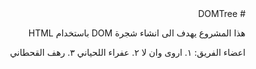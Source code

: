 <div dir="rtl" align= right>
# DOMTree

 هذا المشروع يهدف الى انشاء شجرة DOM باستخدام HTML
 
 اعضاء الفريق:
 ١. اروى وان لا
٢. عفراء اللحياني
٣. رهف القحطاني
